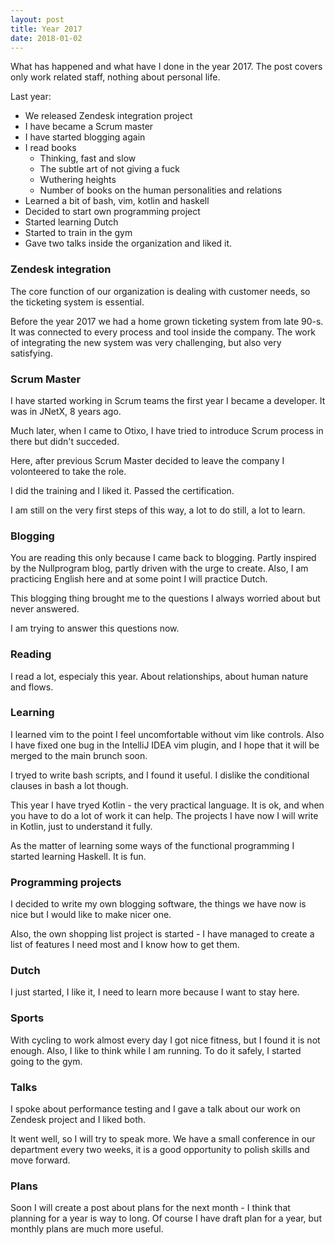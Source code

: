 ```yaml
---
layout: post
title: Year 2017
date: 2018-01-02
---
```


What has happened and what have I done in the year 2017.
The post covers only work related staff, nothing about personal life.

Last year:
- We released Zendesk integration project
- I have became a Scrum master
- I have started blogging again
- I read books
  - Thinking, fast and slow
  - The subtle art of not giving a fuck
  - Wuthering heights
  - Number of books on the human personalities and relations
- Learned a bit of bash, vim, kotlin and haskell
- Decided to start own programming project
- Started learning Dutch
- Started to train in the gym
- Gave two talks inside the organization and liked it.

### Zendesk integration
The core function of our organization is dealing with customer needs, 
so the ticketing system is essential.

Before the year 2017 we had a home grown ticketing system from 
late 90-s. It was connected to every process and tool inside the 
company. The work of integrating the new system was very challenging, 
but also very satisfying.

### Scrum Master
I have started working in Scrum teams the first year I became a developer.
It was in JNetX, 8 years ago. 

Much later, when I came to Otixo, I have tried to introduce Scrum process in there
but didn't succeded.

Here, after previous Scrum Master decided to leave the company I volonteered to take the role.

I did the training and I liked it. Passed the certification.

I am still on the very first steps of this way, a lot to do still, a lot to learn.

### Blogging
You are reading this only because I came back to blogging.
Partly inspired by the Nullprogram blog, partly driven with the urge to create.
Also, I am practicing English here and at some point I will practice Dutch.

This blogging thing brought me to the questions I always worried about but never answered.

I am trying to answer this questions now.

### Reading
I read a lot, especialy this year. About relationships, about human nature and flows.

### Learning
I learned vim to the point I feel uncomfortable without vim like controls.
Also I have fixed one bug in the IntelliJ IDEA vim plugin, and I hope that it will be merged to the main brunch soon.

I tryed to write bash scripts, and I found it useful. I dislike the conditional clauses in bash a lot though.

This year I have tryed Kotlin - the very practical language. It is ok, and when you have to do a lot of work it can help.
The projects I have now I will write in Kotlin, just to understand it fully.

As the matter of learning some ways of the functional programming I started learning Haskell. It is fun.

### Programming projects
I decided to write my own blogging software, the things we have now is nice but I would like to make nicer one.

Also, the own shopping list project is started - I have managed to create a list of features I need most and I know how to get them.

### Dutch 
I just started, I like it, I need to learn more because I want to stay here.

### Sports
With cycling to work almost every day I got nice fitness, but I found it is not enough.
Also, I like to think while I am running. To do it safely, I started going to the gym.

### Talks
I spoke about performance testing and I gave a talk about our work on Zendesk project and I liked both.

It went well, so I will try to speak more. We have a small conference in our department every two weeks, it is a good opportunity to 
polish skills and move forward.

### Plans
Soon I will create a post about plans for the next month - I think that planning for a year is way to long. 
Of course I have draft plan for a year, but monthly plans are much more useful.
